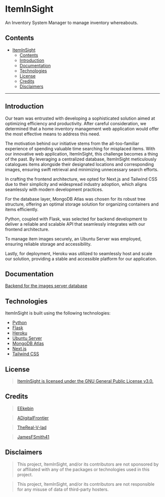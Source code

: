 # ItemInSight

An Inventory System Manager to manage inventory whereabouts.

## Contents

- [ItemInSight](#iteminsight)
  - [Contents](#contents)
  - [Introduction](#introduction)
  - [Documentation](#documentation)
  - [Technologies](#technologies)
  - [License](#license)
  - [Credits](#credits)
  - [Disclaimers](#disclaimers)

---

## Introduction

Our team was entrusted with developing a sophisticated solution aimed at optimizing efficiency and productivity. After careful consideration, we determined that a home inventory management web application would offer the most effective means to address this need.

The motivation behind our initiative stems from the all-too-familiar experience of spending valuable time searching for misplaced items. With our innovative web application, ItemInSight, this challenge becomes a thing of the past. By leveraging a centralized database, ItemInSight meticulously catalogues items alongside their designated locations and corresponding images, ensuring swift retrieval and minimizing unnecessary search efforts.

In crafting the frontend architecture, we opted for Next.js and Tailwind CSS due to their simplicity and widespread industry adoption, which aligns seamlessly with modern development practices.

For the database layer, MongoDB Atlas was chosen for its robust tree structure, offering an optimal storage solution for organizing containers and items efficiently.

Python, coupled with Flask, was selected for backend development to deliver a reliable and scalable API that seamlessly integrates with our frontend architecture.

To manage item images securely, an Ubuntu Server was employed, ensuring reliable storage and accessibility.

Lastly, for deployment, Heroku was utilized to seamlessly host and scale our solution, providing a stable and accessible platform for our application.

## Documentation

[Backend for the images server database](https://github.com/EEkebin/ItemInSight/blob/main/Docs/images-backend.md)

## Technologies

ItemInSight is built using the following technologies:

- [Python](https://www.python.org/)
- [Flask](https://flask.palletsprojects.com/en/3.0.x/)
- [Heroku](https://www.heroku.com/)
- [Ubuntu Server](https://ubuntu.com/)
- [MongoDB Atlas](https://www.mongodb.com/cloud/atlas)
- [Next.js](https://nextjs.org/)
- [Tailwind CSS](https://tailwindcss.com/)


## License

> [ItemInSight is licensed under the GNU General Public License v3.0.](https://github.com/EEkebin/ItemInSight/blob/main/LICENSE)


## Credits

> [EEkebin](https://github.com/EEkebin)

> [ADigitalFrontier](https://github.com/ADigitalFrontier)

> [TheReal-V-lad](https://github.com/TheReal-V-lad)

> [JamesFSmith41](https://github.com/JamesFSmith41)



## Disclaimers

> This project, ItemInSight, and/or its contributors are not sponsored by or affiliated with any of the packages or technologies used in this project.

> This project, ItemInSight, and/or its contributors are not responsible for any misuse of data of third-party hosters.
